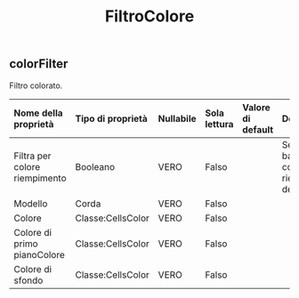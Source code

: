 ﻿---
title: FiltroColore
second_title: Aspose.Cells Cloud Documen
type: docs
url: /it/specification/model/colorfilter/
description: "Aspose.Cells Specifica del modello Cloud: ColorFilter. Gestisci facilmente Excel e altri fogli di calcolo con funzionalità come apertura, generazione, modifica, divisione, unione, confronto e conversione"
weight: 50
---
## **colorFilter**

 Filtro colorato.

| Nome della proprietà| Tipo di proprietà| Nullabile| Sola lettura| Valore di default| Descrizione|
|:- |:- |:- |:- |:- |:- |
| Filtra per colore riempimento| Booleano| VERO| Falso|| Se filtrare in base al colore di riempimento della cella.|
| Modello| Corda| VERO| Falso|||
| Colore| Classe:CellsColor| VERO| Falso|||
| Colore di primo pianoColore| Classe:CellsColor| VERO| Falso|||
| Colore di sfondo| Classe:CellsColor| VERO| Falso|||

